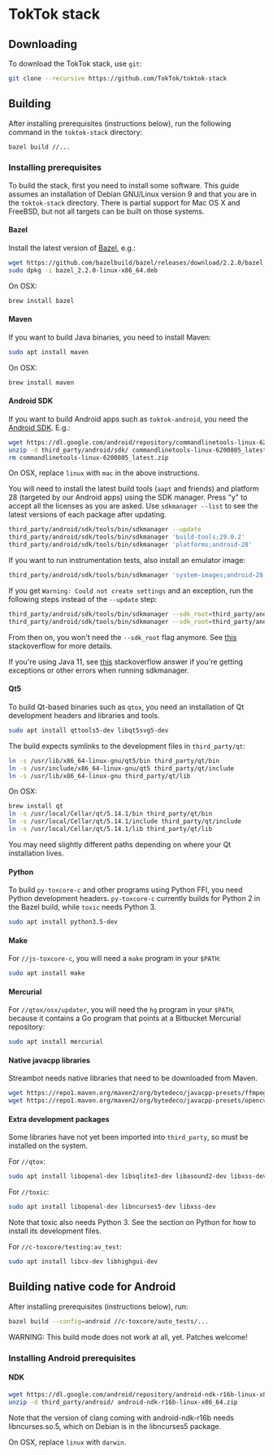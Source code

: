 # TokTok stack

## Downloading

To download the TokTok stack, use `git`:

```sh
git clone --recursive https://github.com/TokTok/toktok-stack
```

## Building

After installing prerequisites (instructions below), run the following command
in the `toktok-stack` directory:

```sh
bazel build //...
```

### Installing prerequisites

To build the stack, first you need to install some software. This guide
assumes an installation of Debian GNU/Linux version 9 and that you are in the
`toktok-stack` directory. There is partial support for Mac OS X and FreeBSD,
but not all targets can be built on those systems.

#### Bazel

Install the latest version of
[Bazel](https://github.com/bazelbuild/bazel/releases), e.g.:

```sh
wget https://github.com/bazelbuild/bazel/releases/download/2.2.0/bazel_2.2.0-linux-x86_64.deb
sudo dpkg -i bazel_2.2.0-linux-x86_64.deb
```

On OSX:

```sh
brew install bazel
```

#### Maven

If you want to build Java binaries, you need to install Maven:

```sh
sudo apt install maven
```

On OSX:

```sh
brew install maven
```

#### Android SDK

If you want to build Android apps such as `toktok-android`, you need the
[Android SDK](https://developer.android.com/studio/index.html). E.g.:

```sh
wget https://dl.google.com/android/repository/commandlinetools-linux-6200805_latest.zip
unzip -d third_party/android/sdk/ commandlinetools-linux-6200805_latest.zip
rm commandlinetools-linux-6200805_latest.zip
```

On OSX, replace `linux` with `mac` in the above instructions.

You will need to install the latest build tools (`aapt` and friends) and
platform 28 (targeted by our Android apps) using the SDK manager. Press "y"
to accept all the licenses as you are asked. Use `sdkmanager --list` to see
the latest versions of each package after updating.

```sh
third_party/android/sdk/tools/bin/sdkmanager --update
third_party/android/sdk/tools/bin/sdkmanager 'build-tools;29.0.2'
third_party/android/sdk/tools/bin/sdkmanager 'platforms;android-28'
```

If you want to run instrumentation tests, also install an emulator image:

```sh
third_party/android/sdk/tools/bin/sdkmanager 'system-images;android-28;default;x86'
```

If you get `Warning: Could not create settings` and an exception, run the
following steps instead of the `--update` step:

```sh
third_party/android/sdk/tools/bin/sdkmanager --sdk_root=third_party/android/sdk --update
third_party/android/sdk/tools/bin/sdkmanager --sdk_root=third_party/android/sdk 'tools'
```

From then on, you won't need the `--sdk_root` flag anymore. See
[this](https://stackoverflow.com/a/60454207) stackoverflow for more details.

If you're using Java 11, see [this](https://stackoverflow.com/a/55982976)
stackoverflow answer if you're getting exceptions or other errors when running
sdkmanager.

#### Qt5

To build Qt-based binaries such as `qtox`, you need an installation of Qt
development headers and libraries and tools.

```sh
sudo apt install qttools5-dev libqt5svg5-dev
```

The build expects symlinks to the development files in `third_party/qt`:

```sh
ln -s /usr/lib/x86_64-linux-gnu/qt5/bin third_party/qt/bin
ln -s /usr/include/x86_64-linux-gnu/qt5 third_party/qt/include
ln -s /usr/lib/x86_64-linux-gnu third_party/qt/lib
```

On OSX:

```sh
brew install qt
ln -s /usr/local/Cellar/qt/5.14.1/bin third_party/qt/bin
ln -s /usr/local/Cellar/qt/5.14.1/include third_party/qt/include
ln -s /usr/local/Cellar/qt/5.14.1/lib third_party/qt/lib
```

You may need slightly different paths depending on where your Qt installation
lives.

#### Python

To build `py-toxcore-c` and other programs using Python FFI, you need Python
development headers. `py-toxcore-c` currently builds for Python 2 in the Bazel
build, while `toxic` needs Python 3.

```sh
sudo apt install python3.5-dev
```

#### Make

For `//js-toxcore-c`, you will need a `make` program in your `$PATH`:

```sh
sudo apt install make
```

#### Mercurial

For `//qtox/osx/updater`, you will need the `hg` program in your `$PATH`,
because it contains a Go program that points at a Bitbucket Mercurial
repository:

```sh
sudo apt install mercurial
```

#### Native javacpp libraries

Streambot needs native libraries that need to be downloaded from Maven.

```sh
wget https://repo1.maven.org/maven2/org/bytedeco/javacpp-presets/ffmpeg/3.4.1-1.4/ffmpeg-3.4.1-1.4-linux-x86_64.jar -O third_party/javacpp/ffmpeg/jar/ffmpeg-3.4.1-1.4-linux-x86_64.jar
wget https://repo1.maven.org/maven2/org/bytedeco/javacpp-presets/opencv/3.4.0-1.4/opencv-3.4.0-1.4-linux-x86_64.jar -O third_party/javacpp/opencv/jar/opencv-3.4.0-1.4-linux-x86_64.jar
```

#### Extra development packages

Some libraries have not yet been imported into `third_party`, so must be
installed on the system.

For `//qtox`:

```sh
sudo apt install libopenal-dev libsqlite3-dev libasound2-dev libxss-dev
```

For `//toxic`:

```sh
sudo apt install libopenal-dev libncurses5-dev libxss-dev
```

Note that toxic also needs Python 3. See the section on Python for how to
install its development files.

For `//c-toxcore/testing:av_test`:

```sh
sudo apt install libcv-dev libhighgui-dev
```

## Building native code for Android

After installing prerequisites (instructions below), run:

```sh
bazel build --config=android //c-toxcore/auto_tests/...
```

WARNING: This build mode does not work at all, yet. Patches welcome!

### Installing Android prerequisites

#### NDK

```sh
wget https://dl.google.com/android/repository/android-ndk-r16b-linux-x86_64.zip
unzip -d third_party/android/ android-ndk-r16b-linux-x86_64.zip
```

Note that the version of clang coming with android-ndk-r16b needs
libncurses.so.5, which on Debian is in the libncurses5 package.

On OSX, replace `linux` with `darwin`.
